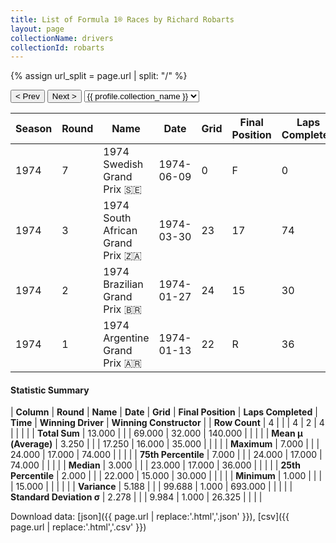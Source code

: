 ```yaml
---
title: List of Formula 1® Races by Richard Robarts
layout: page
collectionName: drivers
collectionId: robarts
---
```


{% assign url_split = page.url | split: "/" %}
<div id="collection-navigation">
<button onclick="selector.options[selector.selectedIndex-1].value && (window.location = selector.options[selector.selectedIndex-1].value);">&lt; Prev</button>
<button onclick="selector.options[selector.selectedIndex+1].value && (window.location = selector.options[selector.selectedIndex+1].value);">Next &gt;</button>
<select id="selector" onchange="this.options[this.selectedIndex].value && (window.location = this.options[this.selectedIndex].value);">
  {% for collectionId in site.data[page.collectionName].refs %}
    {% if collectionId == page.collectionId %}
      {% assign selected = "selected" %}
    {% else %}
      {% assign selected = "" %}
    {% endif %}
    {% assign profile = site.data[page.collectionName][collectionId].profile %}
    <option value="/f1/{{ page.collectionName }}/{{ collectionId }}/{{ url_split[4] }}" {{ selected }}>{{ profile.collection_name }}</option>
  {% endfor %}
</select>
</div>

| Season | Round | Name | Date | Grid | Final Position | Laps Completed | Time | Winning Driver | Winning Constructor |
|--|--|--|--|--|--|--|--|--|--|
| 1974 | 7 | 1974 Swedish Grand Prix 🇸🇪 | 1974-06-09 | 0 | F | 0 |   | Jody Scheckter 🇿🇦 | Tyrrell 🇬🇧 |
| 1974 | 3 | 1974 South African Grand Prix 🇿🇦 | 1974-03-30 | 23 | 17 | 74 |   | Carlos Reutemann 🇦🇷 | Brabham 🇬🇧 |
| 1974 | 2 | 1974 Brazilian Grand Prix 🇧🇷 | 1974-01-27 | 24 | 15 | 30 |   | Emerson Fittipaldi 🇧🇷 | McLaren 🇬🇧 |
| 1974 | 1 | 1974 Argentine Grand Prix 🇦🇷 | 1974-01-13 | 22 | R | 36 |   | Denny Hulme 🇳🇿 | McLaren 🇬🇧 |

#### Statistic Summary

| **Column** | **Round** | **Name** | **Date** | **Grid** | **Final Position** | **Laps Completed** | **Time** | **Winning Driver** | **Winning Constructor** |
| **Row Count** | 4 |  |  | 4 | 2 | 4 |  |  |  |
| **Total Sum** | 13.000 |  |  | 69.000 | 32.000 | 140.000 |  |  |  |
| **Mean μ (Average)** | 3.250 |  |  | 17.250 | 16.000 | 35.000 |  |  |  |
| **Maximum** | 7.000 |  |  | 24.000 | 17.000 | 74.000 |  |  |  |
| **75th Percentile** | 7.000 |  |  | 24.000 | 17.000 | 74.000 |  |  |  |
| **Median** | 3.000 |  |  | 23.000 | 17.000 | 36.000 |  |  |  |
| **25th Percentile** | 2.000 |  |  | 22.000 | 15.000 | 30.000 |  |  |  |
| **Minimum** | 1.000 |  |  |  | 15.000 |  |  |  |  |
| **Variance** | 5.188 |  |  | 99.688 | 1.000 | 693.000 |  |  |  |
| **Standard Deviation σ** | 2.278 |  |  | 9.984 | 1.000 | 26.325 |  |  |  |

Download data: [json]({{ page.url | replace:'.html','.json' }}), [csv]({{ page.url | replace:'.html','.csv' }})
